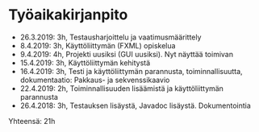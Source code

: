 ﻿# Työaikakirjanpito

- 26.3.2019: 3h, Testausharjoittelu ja vaatimusmäärittely
- 8.4.2019: 3h, Käyttöliittymän (FXML) opiskelua
- 9.4.2019: 4h, Projekti uusiksi (GUI uusiksi). Nyt näyttää toimivan
- 15.4.2019: 3h, Käyttöliittymän kehitystä
- 16.4.2019: 3h, Testi ja käyttöliittymän parannusta, toiminnallisuutta, dokumentaatio: Pakkaus- ja sekvenssikaavio
- 22.4.2019: 2h, Toiminnallisuuden lisäämistä ja käyttöliittymän parannusta
- 26.4.2018: 3h, Testauksen lisäystä, Javadoc lisäystä. Dokumentointia

Yhteensä: 21h